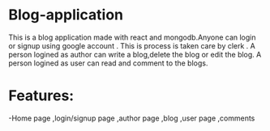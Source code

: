 # Blog-application
This is a blog application made with react and mongodb.Anyone can login or signup using google account . This is process is taken care by clerk . A person logined as author can write a blog,delete the blog or edit the blog. A person logined as user can read and comment to the blogs.
# Features:
-Home page
,login/signup page
,author page
,blog
,user page
,comments


